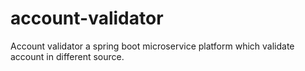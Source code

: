 # account-validator
Account validator a spring boot microservice platform which validate account in different source.
